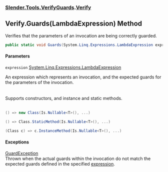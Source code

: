 ### [Slender.Tools.VerifyGuards](Slender.Tools.VerifyGuards.md 'Slender.Tools.VerifyGuards').[Verify](Slender.Tools.VerifyGuards.Verify.md 'Slender.Tools.VerifyGuards.Verify')

## Verify.Guards(LambdaExpression) Method

Verifies that the parameters of an invocation are being correctly guarded.

```csharp
public static void Guards(System.Linq.Expressions.LambdaExpression expression);
```
#### Parameters

<a name='Slender.Tools.VerifyGuards.Verify.Guards(System.Linq.Expressions.LambdaExpression).expression'></a>

`expression` [System.Linq.Expressions.LambdaExpression](https://docs.microsoft.com/en-us/dotnet/api/System.Linq.Expressions.LambdaExpression 'System.Linq.Expressions.LambdaExpression')

An expression which represents an invocation, and the expected guards for the parameters of the invocation.<br/><br/>  
Supports constructors, and instance and static methods.<br/><br/>  
  
```csharp  
() => new Class(Is.Nullable<T>(), ...)  
```  
  
```csharp  
() => Class.StaticMethod(Is.Nullable<T>(), ...)  
```  
  
```csharp  
(Class c) => c.InstanceMethod(Is.Nullable<T>(), ...)  
```

#### Exceptions

[GuardException](Slender.Tools.VerifyGuards.GuardException.md 'Slender.Tools.VerifyGuards.GuardException')  
Thrown when the actual guards within the invocation do not match the expected guards defined in the specified [expression](Slender.Tools.VerifyGuards.Verify.Guards(System.Linq.Expressions.LambdaExpression).md#Slender.Tools.VerifyGuards.Verify.Guards(System.Linq.Expressions.LambdaExpression).expression 'Slender.Tools.VerifyGuards.Verify.Guards(System.Linq.Expressions.LambdaExpression).expression').